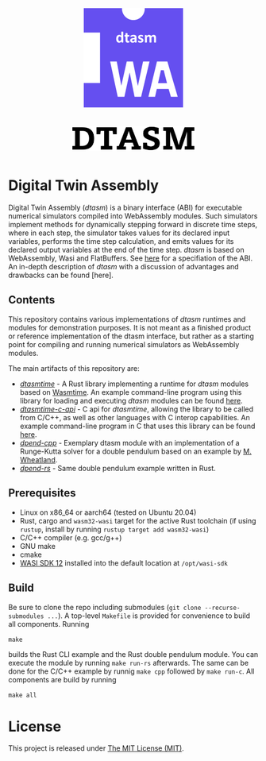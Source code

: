 <p align="center">
<img style="width: 200px; padding: 10px;" src="docs/images/dtasm_logo.png">
</p> 
<p align="center">
<img style="width: 250px; padding: 10px;" src="docs/images/dtasm.svg">
</p>

# Digital Twin Assembly

Digital Twin Assembly (_dtasm_) is a binary interface (ABI) for executable numerical simulators compiled into WebAssembly modules. Such simulators implement methods for dynamically stepping forward in discrete time steps, where in each step, the simulator takes values for its declared input variables, performs the time step calculation, and emits values for its declared output variables at the end of the time step. 
_dtasm_ is based on WebAssembly, Wasi and FlatBuffers. See [here](docs/README.md) for a specifiation of the ABI. An in-depth description of _dtasm_ with a discussion of advantages and drawbacks can be found [here]. 

## Contents
This repository contains various implementations of _dtasm_ runtimes and modules for demonstration purposes. It is not meant as a finished product or reference implementation of the dtasm interface, but rather as a starting point for compiling and running numerical simulators as WebAssembly modules.

The main artifacts of this repository are: 
- [_dtasmtime_](runtime/dtasmtime) - A Rust library implementing a runtime for _dtasm_ modules based on [Wasmtime](http://wasmtime.dev). An example command-line program using this library for loading and executing _dtasm_ modules can be found [here](runtime/examples/dtasmtime_rs). 
- [_dtasmtime-c-api_](runtime/dtasmtime-c-api) - C api for _dtasmtime_, allowing the library to be called from C/C++, as well as other languages with C interop capabilities. An example command-line program in C that uses this library can be found [here](runtime/examples/dtasmtime_c). 
- [_dpend-cpp_](module/dpend_cpp) - Exemplary dtasm module with an implementation of a Runge-Kutta solver for a double pendulum based on an example by [M. Wheatland](http://www.physics.usyd.edu.au/~wheat/dpend_html/). 
- [_dpend-rs_](module/dpend_rs) - Same double pendulum example written in Rust. 

## Prerequisites
- Linux on x86_64 or aarch64 (tested on Ubuntu 20.04)
- Rust, cargo and `wasm32-wasi` target for the active Rust toolchain (if using `rustup`, install by running `rustup target add wasm32-wasi`)
- C/C++ compiler (e.g. gcc/g++)
- GNU make
- cmake
- [WASI SDK 12](https://github.com/WebAssembly/wasi-sdk/releases/tag/wasi-sdk-12) installed into the default location at `/opt/wasi-sdk`

## Build 
Be sure to clone the repo including submodules (`git clone --recurse-submodules ...`). A top-level `Makefile` is provided for convenience to build all components. Running
```
make
```
builds the Rust CLI example and the Rust double pendulum module. You can execute the module by running `make run-rs` afterwards. 
The same can be done for the C/C++ example by runnig `make cpp` followed by `make run-c`. 
All components are build by running
```
make all
```

# License

This project is released under [The MIT License (MIT)](LICENSE).
